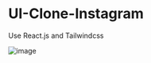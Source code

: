# UI-Clone-Instagram
Use React.js and Tailwindcss

![image](https://user-images.githubusercontent.com/58178885/189494337-9672a0d4-7b9b-4c1f-98b8-32b491cb1ddf.png)
